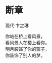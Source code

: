 <link href="../../css/style.css" rel="stylesheet" type="text/css" />

# 断章

<span class="r">现代·卞之琳

<div class="poetries">

你站在桥上看风景，  
看风景人在楼上看你。  
明月装饰了你的窗子，  
你装饰了别人的梦。

</div>

